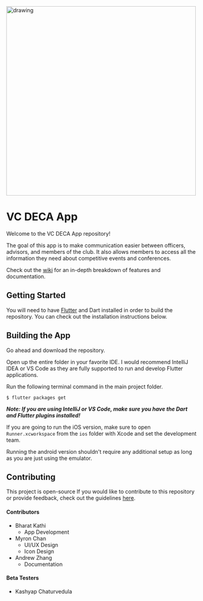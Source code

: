 <img src="https://github.com/BK1031/VC-DECA-flutter/blob/master/images/vcdeca_blue_trans.png" alt="drawing" width="500"/>

# VC DECA App

Welcome to the VC DECA App repository!

The goal of this app is to make communication easier between officers, advisors, and members of the club. It also allows members to access all the information they need about competitive events and conferences.

Check out the [wiki](https://github.com/Equinox-Initiative/VC-DECA-flutter/wiki) for an in-depth breakdown of features and documentation.

## Getting Started

You will need to have [Flutter](https://flutter.io) and Dart installed in order to build the repository. You can check out the installation instructions below.

## Building the App

Go ahead and download the repository.

Open up the entire folder in your favorite IDE. I would recommend IntelliJ IDEA or VS Code as they are fully supported to run and develop Flutter applications.

Run the following terminal command in the main project folder.

`$ flutter packages get`

***Note: If you are using IntelliJ or VS Code, make sure you have the Dart and Flutter plugins installed!***

If you are going to run the iOS version, make sure to open `Runner.xcworkspace` from the `ios` folder with Xcode and set the development team.

Running the android version shouldn't require any additional setup as long as you are just using the emulator.

## Contributing

This project is open-source 
If you would like to contribute to this repository or provide feedback, check out the guidelines [here](Contributing).

#### Contributors
- Bharat Kathi
    - App Development
- Myron Chan
    - UI/UX Design
    - Icon Design
- Andrew Zhang
    - Documentation

#### Beta Testers
- Kashyap Chaturvedula